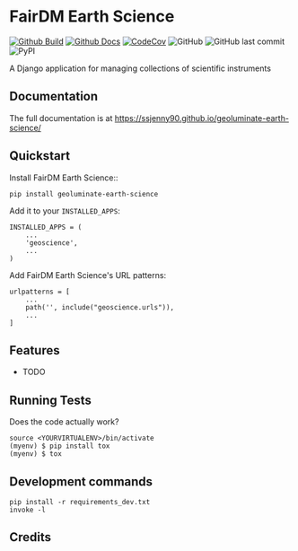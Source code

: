# FairDM Earth Science 

[![Github Build](https://github.com/FAIR-DM/fairdm-earth-science/actions/workflows/build.yml/badge.svg)](https://github.com/FAIR-DM/fairdm-earth-science/actions/workflows/build.yml)
[![Github Docs](https://github.com/FAIR-DM/fairdm-earth-science/actions/workflows/docs.yml/badge.svg)](https://github.com/FAIR-DM/fairdm-earth-science/actions/workflows/docs.yml)
[![CodeCov](https://codecov.io/gh/FAIR-DM/fairdm-earth-science/branch/main/graph/badge.svg?token=0Q18CLIKZE)](https://codecov.io/gh/FAIR-DM/fairdm-earth-science)
![GitHub](https://img.shields.io/github/license/FAIR-DM/fairdm-earth-science)
![GitHub last commit](https://img.shields.io/github/last-commit/FAIR-DM/fairdm-earth-science)
![PyPI](https://img.shields.io/pypi/v/geoluminate-earth-science)
<!-- [![RTD](https://readthedocs.org/projects/geoluminate-earth-science/badge/?version=latest)](https://geoluminate-earth-science.readthedocs.io/en/latest/readme.html) -->
<!-- [![Documentation](https://github.com/FAIR-DM/fairdm-earth-science/actions/workflows/build-docs.yml/badge.svg)](https://github.com/FAIR-DM/fairdm-earth-science/actions/workflows/build-docs.yml) -->
<!-- [![PR](https://img.shields.io/github/issues-pr/FAIR-DM/fairdm-earth-science)](https://github.com/FAIR-DM/fairdm-earth-science/pulls)
[![Issues](https://img.shields.io/github/issues-raw/FAIR-DM/fairdm-earth-science)](https://github.com/FAIR-DM/fairdm-earth-science/pulls) -->
<!-- ![PyPI - Downloads](https://img.shields.io/pypi/dm/geoluminate-earth-science) -->
<!-- ![PyPI - Status](https://img.shields.io/pypi/status/geoluminate-earth-science) -->

A Django application for managing collections of scientific instruments

Documentation
-------------

The full documentation is at https://ssjenny90.github.io/geoluminate-earth-science/

Quickstart
----------

Install FairDM Earth Science::

    pip install geoluminate-earth-science

Add it to your `INSTALLED_APPS`:


    INSTALLED_APPS = (
        ...
        'geoscience',
        ...
    )

Add FairDM Earth Science's URL patterns:

    urlpatterns = [
        ...
        path('', include("geoscience.urls")),
        ...
    ]

Features
--------

* TODO

Running Tests
-------------

Does the code actually work?

    source <YOURVIRTUALENV>/bin/activate
    (myenv) $ pip install tox
    (myenv) $ tox


Development commands
---------------------

    pip install -r requirements_dev.txt
    invoke -l


Credits
-------

